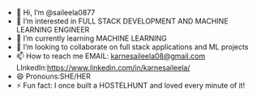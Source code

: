 - 👋 Hi, I’m @saileela0877
- 👀 I’m interested in FULL STACK DEVELOPMENT AND MACHINE LEARNING ENGINEER
- 🌱 I’m currently learning MACHINE LEARNING
- 💞️ I’m looking to collaborate on  full stack applications and ML projects
- 📫 How to reach me EMAIL: karnesaileela08@gmail.com
                      LInkedIn:https://www.linkedin.com/in/karnesaileela/
- 😄 Pronouns:SHE/HER
- ⚡ Fun fact: I once built a HOSTELHUNT and loved every minute of it!

<!---
saileela0877/saileela0877 is a ✨ special ✨ repository because its `README.md` (this file) appears on your GitHub profile.
You can click the Preview link to take a look at your changes.
--->
